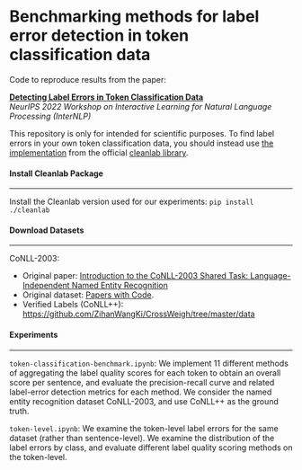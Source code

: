 # Benchmarking methods for label error detection in token classification data

Code to reproduce results from the paper:

[**Detecting Label Errors in Token Classification Data**](https://arxiv.org/abs/2210.03920)  
*NeurIPS 2022 Workshop on Interactive Learning for Natural Language Processing (InterNLP)*

This repository is only for intended for scientific purposes. To find label errors in your own token classification data, you should instead use [the implementation](https://docs.cleanlab.ai/stable/tutorials/token_classification.html) from the official [cleanlab library](https://github.com/cleanlab/cleanlab).


#### Install Cleanlab Package 
--- 
Install the Cleanlab version used for our experiments: `pip install ./cleanlab`

#### Download Datasets 
---
CoNLL-2003: 
- Original paper: [Introduction to the CoNLL-2003 Shared Task:
Language-Independent Named Entity Recognition](https://arxiv.org/pdf/cs/0306050v1.pdf) 
- Original dataset: [Papers with Code](https://paperswithcode.com/dataset/conll-2003). 
- Verified Labels (CoNLL++): https://github.com/ZihanWangKi/CrossWeigh/tree/master/data 

#### Experiments 
--- 

`token-classification-benchmark.ipynb`: We implement 11 different methods of aggregating the label quality scores for each token to obtain an overall score per sentence, and evaluate the precision-recall curve and related label-error detection metrics for each method. We consider the named entity recognition dataset CoNLL-2003, and use CoNLL++ as the ground truth.

`token-level.ipynb`: We examine the token-level label errors for the same dataset (rather than sentence-level). We examine the distribution of the label errors by class, and evaluate different label quality scoring methods on the token-level. 

